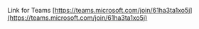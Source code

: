 Link for Teams
[https://teams.microsoft.com/join/61ha3ta1xo5j](https://teams.microsoft.com/join/61ha3ta1xo5j)
